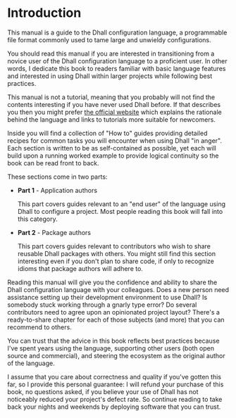 # Introduction

This manual is a guide to the Dhall configuration language, a programmable file format commonly used to tame large and unwieldy configurations.

You should read this manual if you are interested in transitioning from a novice user of the Dhall configuration language to a proficient user.  In other words, I dedicate this book to readers familiar with basic language features and interested in using Dhall within larger projects while following best practices.

This manual is not a tutorial, meaning that you probably will not find the contents interesting if you have never used Dhall before.  If that describes you then you might prefer [the official website](http://dhall-lang.org/) which explains the rationale behind the language and links to tutorials more suitable for newcomers.

Inside you will find a collection of "How to" guides providing detailed recipes for common tasks you will encounter when using Dhall "in anger".  Each section is written to be as self-contained as possible, yet each will build upon a running worked example to provide logical continuity so the book can be read front to back.

These sections come in two parts:

* **Part 1** - Application authors

  This part covers guides relevant to an "end user" of the language using Dhall to configure a project.  Most people reading this book will fall into this category.

* **Part 2** - Package authors

  This part covers guides relevant to contributors who wish to share reusable Dhall packages with others.  You might still find this section interesting even if you don't plan to share code, if only to recognize idioms that package authors will adhere to.

Reading this manual will give you the confidence and ability to share the Dhall configuration language with your colleagues.  Does a new person need assistance setting up their development environment to use Dhall?  Is somebody stuck working through a gnarly type error?  Do several contributors need to agree upon an opinionated project layout?  There's a ready-to-share chapter for each of those subjects (and more) that you can recommend to others.

You can trust that the advice in this book reflects best practices because I've spent years using the language, supporting other users (both open source and commercial), and steering the ecosystem as the original author of the language.

I assume that you care about correctness and quality if you've gotten this far, so I provide this personal guarantee: I will refund your purchase of this book, no questions asked, if you believe your use of Dhall has not noticeably reduced your project's defect rate.  So continue reading to take back your nights and weekends by deploying software that you can trust.
